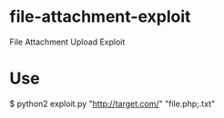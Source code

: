 # file-attachment-exploit
File Attachment Upload Exploit
# Use 
$ python2 exploit.py "http://target.com/" "file.php;.txt"
